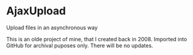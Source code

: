 # AjaxUpload
Upload files in an asynchronous way

This is an olde project of mine, that I created back in 2008.
Imported into GitHub for archival puposes only.
There will be no updates.
